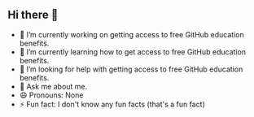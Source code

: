 ## Hi there 👋

- 🔭 I’m currently working on getting access to free GitHub education benefits.
- 🌱 I’m currently learning how to get access to free GitHub education benefits.
- 🤔 I’m looking for help with getting access to free GitHub education benefits.
- 💬 Ask me about me.
- 😄 Pronouns: None
- ⚡ Fun fact: I don't know any fun facts (that's a fun fact)
